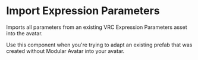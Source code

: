﻿# Import Expression Parameters

Imports all parameters from an existing VRC Expression Parameters asset into the avatar.

Use this component when you're trying to adapt an existing prefab that was created without Modular Avatar into your avatar.

